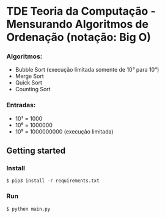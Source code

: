 # TDE Teoria da Computação - Mensurando Algoritmos de Ordenação (notação: Big O)

### Algoritmos:

- Bubble Sort (execução limitada somente de 10³ para 10⁴)
- Merge Sort
- Quick Sort
- Counting Sort

### Entradas:

- 10³ = 1000
- 10⁶ = 1000000
- 10⁹ = 1000000000 (execução limitada)

## Getting started

### Install
```
$ pip3 install -r requirements.txt
```

### Run
```
$ python main.py
```